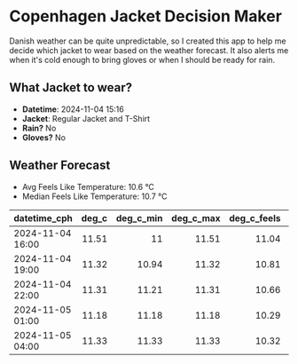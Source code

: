 
# Copenhagen Jacket Decision Maker

Danish weather can be quite unpredictable, so I created this app to help me decide which jacket to wear based on the weather forecast. 
It also alerts me when it's cold enough to bring gloves or when I should be ready for rain.

## What Jacket to wear?

- **Datetime**: 2024-11-04 15:16
- **Jacket**: Regular Jacket and T-Shirt
- **Rain?** No
- **Gloves?** No

## Weather Forecast
- Avg Feels Like Temperature: 10.6 °C
- Median Feels Like Temperature: 10.7 °C

| datetime_cph     |   deg_c |   deg_c_min |   deg_c_max |   deg_c_feels | weather   | wind   | rain   |
|:-----------------|--------:|------------:|------------:|--------------:|:----------|:-------|:-------|
| 2024-11-04 16:00 |   11.51 |       11    |       11.51 |         11.04 | Clouds    | Low    | None   |
| 2024-11-04 19:00 |   11.32 |       10.94 |       11.32 |         10.81 | Clouds    | Low    | None   |
| 2024-11-04 22:00 |   11.31 |       11.21 |       11.31 |         10.66 | Clouds    | Low    | None   |
| 2024-11-05 01:00 |   11.18 |       11.18 |       11.18 |         10.29 | Clouds    | Low    | None   |
| 2024-11-05 04:00 |   11.33 |       11.33 |       11.33 |         10.32 | Clouds    | Low    | None   |
        